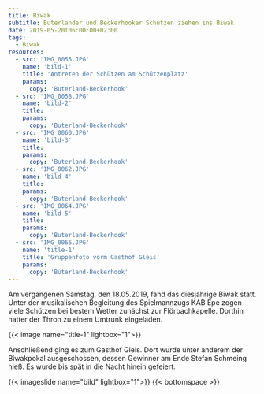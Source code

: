 ```yaml
---
title: Biwak
subtitle: Buterländer und Beckerhooker Schützen ziehen ins Biwak 
date: 2019-05-20T06:00:00+02:00
tags:
  - Biwak
resources:
  - src: 'IMG_0055.JPG'
    name: 'bild-1'
    title: 'Antreten der Schützen am Schützenplatz'
    params:
      copy: 'Buterland-Beckerhook'
  - src: 'IMG_0058.JPG'
    name: 'bild-2'
    title: 
    params:
      copy: 'Buterland-Beckerhook'
  - src: 'IMG_0060.JPG'
    name: 'bild-3'
    title: 
    params:
      copy: 'Buterland-Beckerhook'
  - src: 'IMG_0062.JPG'
    name: 'bild-4'
    title: 
    params:
      copy: 'Buterland-Beckerhook'
  - src: 'IMG_0064.JPG'
    name: 'bild-5'
    title: 
    params:
      copy: 'Buterland-Beckerhook'
  - src: 'IMG_0066.JPG'
    name: 'title-1'
    title: 'Gruppenfoto vorm Gasthof Gleis'
    params:
      copy: 'Buterland-Beckerhook'                              
---
```



Am vergangenen Samstag, den 18.05.2019, fand das diesjährige Biwak statt.
Unter der musikalischen Begleitung des Spielmannzugs KAB Epe zogen viele
Schützen bei bestem Wetter zunächst zur Flörbachkapelle. Dorthin hatter der Thron 
zu einem Umtrunk eingeladen. <!--more-->

{{< image name="title-1" lightbox="1">}}

Anschließend ging es zum Gasthof Gleis. Dort wurde unter anderem der 
Biwakpokal ausgeschossen, dessen Gewinner am Ende Stefan Schmeing hieß.
Es wurde bis spät in die Nacht hinein gefeiert.

{{< imageslide name="bild" lightbox="1">}}
{{< bottomspace >}}